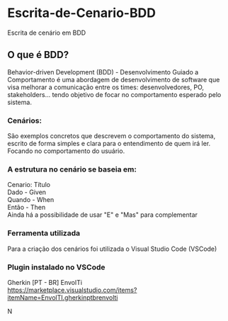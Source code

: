 # Escrita-de-Cenario-BDD
Escrita de cenário em BDD 

## O que é BDD?
Behavior-driven Development (BDD) - Desenvolvimento Guiado a Comportamento é uma abordagem de desenvolvimento de software 
que visa melhorar a comunicação entre os times: desenvolvedores, PO, stakeholders... tendo objetivo de focar no comportamento esperado pelo sistema.

### Cenários:
São exemplos concretos que descrevem o comportamento do sistema, escrito de forma simples e clara para o entendimento de quem irá ler. 
Focando no comportamento do usuário.

### A estrutura no cenário se baseia em:

Cenario: Título  
  Dado - Given  
  Quando - When   
  Então - Then  
Ainda há a possibilidade de usar "E" e "Mas" para complementar 

### Ferramenta utilizada 
Para a criação dos cenários foi utilizada o Visual Studio Code (VSCode)

### Plugin instalado no VSCode
Gherkin [PT - BR] EnvolTi   
<https://marketplace.visualstudio.com/items?itemName=EnvolTI.gherkinptbrenvolti>

N
  
